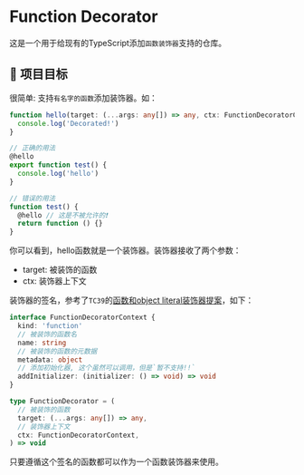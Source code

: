 # Function Decorator

这是一个用于给现有的TypeScript添加`函数装饰器`支持的仓库。

## 🎯 项目目标

很简单: 支持`有名字的函数`添加装饰器。如：

```ts
function hello(target: (...args: any[]) => any, ctx: FunctionDecoratorContext) {
  console.log('Decorated!')
}

// 正确的用法
@hello
export function test() {
  console.log('hello')
}

// 错误的用法
function test() {
  @hello // 这是不被允许的❗️
  return function () {}
}
```

你可以看到，hello函数就是一个装饰器。装饰器接收了两个参数：

- target: 被装饰的函数
- ctx: 装饰器上下文

装饰器的签名，参考了`TC39`的[函数和object literal装饰器提案](https://github.com/tc39/proposal-function-and-object-literal-element-decorators)，如下：

```ts
interface FunctionDecoratorContext {
  kind: 'function'
  // 被装饰的函数名
  name: string
  // 被装饰的函数的元数据
  metadata: object
  // 添加初始化器, 这个虽然可以调用，但是`暂不支持!!`
  addInitializer: (initializer: () => void) => void
}

type FunctionDecorator = (
  // 被装饰的函数
  target: (...args: any[]) => any,
  // 装饰器上下文
  ctx: FunctionDecoratorContext,
) => void
```

只要遵循这个签名的函数都可以作为一个函数装饰器来使用。
